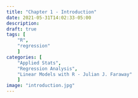 ```yaml
---
title: "Chapter 1 - Introduction"
date: 2021-05-31T14:02:33-05:00
description: 
draft: true
tags: [
	"R",
	"regression"
	]
categories: [
	"Applied Stats",
	"Regression Analysis",
	"Linear Models with R - Julian J. Faraway"
	]
image: "introduction.jpg"
---
```


